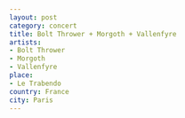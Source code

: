 ```yaml
---
layout: post
category: concert
title: Bolt Thrower + Morgoth + Vallenfyre
artists: 
- Bolt Thrower
- Morgoth
- Vallenfyre
place: 
- Le Trabendo
country: France
city: Paris
---
```


